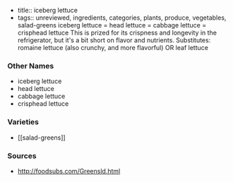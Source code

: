 - title:: iceberg lettuce
- tags:: unreviewed, ingredients, categories, plants, produce, vegetables, salad-greens
iceberg lettuce = head lettuce = cabbage lettuce = crisphead lettuce This is prized for its crispness and longevity in the refrigerator, but it's a bit short on flavor and nutrients. Substitutes: romaine lettuce (also crunchy, and more flavorful) OR leaf lettuce

### Other Names

* iceberg lettuce
* head lettuce
* cabbage lettuce
* crisphead lettuce

### Varieties

* [[salad-greens]]

### Sources
* http://foodsubs.com/Greensld.html
